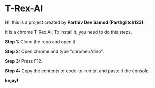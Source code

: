 # T-Rex-AI

Hi! this is a project created by **Parthiv Dev Samod (Parthglitch123)**.

It is a chrome T-Rex AI. To install it, you need to do this steps.

__Step 1:__ Clone the repo and open it.

__Step 2:__ Open chrome and type "chrome://dino".

__Step 3:__ Press F12.

__Step 4:__ Copy the contents of code-to-run.txt and paste it the console.

__Enjoy!__
